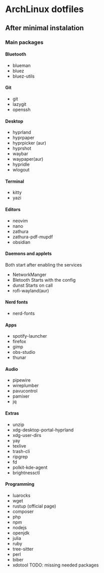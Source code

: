 # ArchLinux dotfiles

## After minimal instalation

### Main packages
#### Bluetooth
* blueman
* bluez
* bluez-utils
#### Git
* git
* lazygit
* openssh
#### Desktop
* hyprland
* hyprpaper
* hyprpicker (aur)
* hyprshot
* waybar
* waypaper(aur)
* hypridle
* wlogout
#### Terminal
* kitty
* yazi
#### Editors
* neovim
* nano
* zathura
* zathura-pdf-mupdf
* obsidian
#### Daemons and applets
Both start after enabling the services
* NetworkManger
* Bletooth
Starts with the config
* dunst
Starts on call
* rofi-wayland(aur)
#### Nerd fonts
* nerd-fonts
#### Apps
* spotify-launcher
* firefox
* gimp
* obs-studio
* thunar
#### Audio
* pipewire
* wireplumber
* pavucontrol
* pamixer
* jq
#### Extras
* unzip
* xdg-desktop-portal-hyprland
* xdg-user-dirs
* yay
* texlive
* trash-cli
* ripgrep
* fd
* polkit-kde-agent
* brightnessctl
#### Programming
* luarocks
* wget
* rustup (official page)
* composer
* php
* npm
* nodejs
* openjdk
* julia
* ruby
* tree-sitter
* perl
* biber
* xdotool
TODO: missing needed packages
